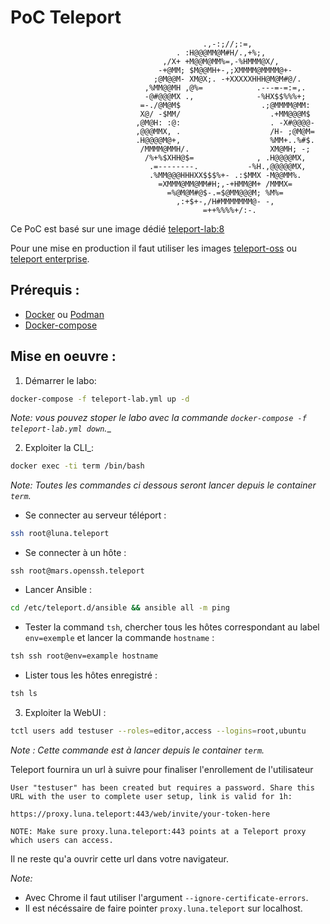 # PoC Teleport
```
                                           .,-:;//;:=,
                                     . :H@@@MM@M#H/.,+%;,
                                  ,/X+ +M@@M@MM%=,-%HMMM@X/,
                                 -+@MM; $M@@MH+-,;XMMMM@MMMM@+-
                                ;@M@@M- XM@X;. -+XXXXXHHH@M@M#@/.
                              ,%MM@@MH ,@%=            .---=-=:=,.
                              -@#@@@MX .,              -%HX$$%%%+;
                             =-./@M@M$                  .;@MMMM@MM:
                             X@/ -$MM/                    .+MM@@@M$
                            ,@M@H: :@:                    . -X#@@@@-
                            ,@@@MMX, .                    /H- ;@M@M=
                            .H@@@@M@+,                    %MM+..%#$.
                             /MMMM@MMH/.                  XM@MH; -;
                              /%+%$XHH@$=              , .H@@@@MX,
                               .=--------.           -%H.,@@@@@MX,
                               .%MM@@@HHHXX$$$%+- .:$MMX -M@@MM%.
                                 =XMMM@MM@MM#H;,-+HMM@M+ /MMMX=
                                   =%@M@M#@$-.=$@MM@@@M; %M%=
                                     ,:+$+-,/H#MMMMMMM@- -,
                                           =++%%%%+/:-.
```
Ce PoC est basé sur une image dédié [teleport-lab:8](https://quay.io/repository/gravitational/teleport-lab)

Pour une mise en production il faut utiliser les images [teleport-oss](https://quay.io/repository/gravitational/teleport) ou [teleport enterprise](https://quay.io/repository/gravitational/teleport-ent).

## Prérequis :
- [Docker](https://docs.docker.com/get-docker/) ou [Podman](https://podman.io/getting-started/installation)
- [Docker-compose](https://docs.docker.com/compose/install/)

## Mise en oeuvre : 
1. Démarrer le labo:
```sh
docker-compose -f teleport-lab.yml up -d
```
_Note: vous pouvez stoper le labo avec la commande `docker-compose -f teleport-lab.yml down`.__

2. Exploiter la CLI_:
```sh
docker exec -ti term /bin/bash
```
_Note: Toutes les commandes ci dessous seront lancer depuis le container `term`._

- Se connecter au serveur téléport :
```sh
ssh root@luna.teleport
```
- Se connecter à un hôte : 
```
ssh root@mars.openssh.teleport
```
- Lancer Ansible :
```sh
cd /etc/teleport.d/ansible && ansible all -m ping
```
- Tester la command `tsh`, chercher tous les hôtes correspondant au label `env=exemple` et lancer la commande `hostname` :
```sh
tsh ssh root@env=example hostname
```
- Lister tous les hôtes enregistré :
```sh
tsh ls
```
3. Exploiter la WebUI :
```sh
tctl users add testuser --roles=editor,access --logins=root,ubuntu
```
_Note : Cette commande est à lancer depuis le container `term`._

Teleport fournira un url à suivre pour finaliser l'enrollement de l'utilisateur 
```
User "testuser" has been created but requires a password. Share this URL with the user to complete user setup, link is valid for 1h:

https://proxy.luna.teleport:443/web/invite/your-token-here

NOTE: Make sure proxy.luna.teleport:443 points at a Teleport proxy which users can access.
```
Il ne reste qu'a ouvrir cette url dans votre navigateur.

_Note:_
- Avec Chrome il faut utiliser l'argument `--ignore-certificate-errors`.
- Il est nécéssaire de faire pointer `proxy.luna.teleport` sur localhost.
